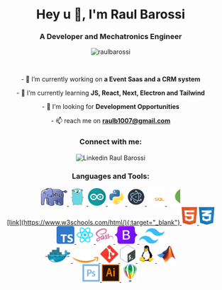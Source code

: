 <h1 align="center">Hey u 👋, I'm Raul Barossi</h1>
<h3 align="center">A Developer and Mechatronics Engineer</h3>

<p align="center"> 
  <img src="https://komarev.com/ghpvc/?username=raulbarossi&label=Views&color=000000&style=plastic" alt="raulbarossi" /> 
</p>
<br>

<p align="center"> 
- 🔭 I’m currently working on 
  <strong>
    <!-- <a href="https://github.com/nrtsoftware/Artani"> -->
    a Event Saas and a CRM system <!-- </a> -->
  </strong>
</p> 
<p align="center">
- 🌱 I’m currently learning <strong>JS, React, Next, Electron and Tailwind</strong></p>
<p align="center">
- 🤝 I’m looking for <strong>Development Opportunities</strong></p>
<p align="center">
- 📫 reach me on <strong><a href="mailto:raulb1007@gmail.com">raulb1007@gmail.com</a></strong></p>

<h3 align="center">Connect with me:</h3>
<p align="center" style="text-decoration:none">
  <a  href="https://linkedin.com/in/raulbarossi" style="text-decoration:none">
    <img align="center"  src="https://upload.wikimedia.org/wikipedia/commons/thumb/c/c9/Linkedin.svg/1200px-Linkedin.svg.png" alt="Linkedin Raul Barossi" height="40" width="auto"/>
  </a>
</p>

<h3 align="center">Languages and Tools:</h3>

<p align="center"> 
  <a href="https://www.php.net" target="_blank" rel="noreferrer"> 
    <img src="./src/PHP%20elefante.svg" alt="PHP" width="auto" height="40"/> 
  </a>
  <a href="https://golang.org" target="_blank" rel="noreferrer"> 
    <img src="./src/golang.svg" alt="GoLang" width="auto" height="40"/> 
  </a> 
  <a href="https://www.arduino.cc/" target="_blank" rel="noreferrer"> 
    <img src="./src/arduino.svg" alt="Arduino" width="auto" height="40"/> 
  </a>
  <a href="https://www.python.org" target="_blank" rel="noreferrer"> 
    <img src="./src/python.svg" alt="Python" width="auto" height="40"/> 
  </a> 
  <a href="https://www.electronjs.org/" target="_blank" rel="noreferrer"> 
    <img src="./src//Electron.svg" alt="ElectronJS" width="auto" height="40"/> 
  </a>
  <a href="https://www.mysql.com/" target="_blank" rel="noreferrer"> 
    <img src="./src/MySQL.svg" alt="MySql" width="auto" height="40"/> 
  </a>
  <a href="https://www.mongodb.com/" target="_blank" rel="noreferrer"> 
    <img src="./src/mongodb.svg" alt="MongoDB" width="30" height="40"/> 
  </a>
  
  <br>

  <a href="https://www.w3schools.com/html/" target="_blank" rel="noreferrer">
  [link](https://www.w3schools.com/html/){:target="_blank"} 
    <img src="./src/html.svg" alt="Html5" width="auto" height="40"/> 
  </a>
  <a href="https://www.w3schools.com/css/" target="_blank" rel="noreferrer"> 
    <img src="./src/css.svg" alt="Css3" width="auto" height="40"/> 
  </a>
  <a href="https://www.typescriptlang.org/" target="_blank" rel="noreferrer"> 
    <img src="./src/Typescript.svg" alt="TypeScript" width="auto" height="40"/> 
  </a>
  <a href="https://react.dev/" target="_blank" rel="noreferrer"> 
    <img src="./src/react.svg" alt="React" width="auto" height="40"/> 
  </a> 
  <a href="https://sass-lang.com" target="_blank" rel="noreferrer"> 
    <img src="./src/sass.svg" alt="Sass" width="auto" height="40"/> 
  </a>
  <a href="https://getbootstrap.com" target="_blank" rel="noreferrer"> 
    <img src="./src/Bootstrap.svg" alt="Bootstrap" width="auto" height="40"/> 
  </a>
  <a href="https://tailwindcss.com/" target="_blank" rel="noreferrer"> 
    <img src="./src/Tailwind.svg" alt="Tailwind" width="auto" height="35"/> 
  </a>

  <br>
   
  <a href="https://www.docker.com/" target="_blank" rel="noreferrer"> 
    <img src="./src/Docker%20(1).svg" alt="Docker" width="auto" height="35"/> 
  </a>
  <a href="https://aws.amazon.com" target="_blank" rel="noreferrer"> 
    <img src="./src/aws.png" alt="AWS" width="auto" height="35"/> 
  </a>
  <a href="https://git-scm.com/" target="_blank" rel="noreferrer"> 
    <img src="./src/Git.svg" alt="Git" width="auto" height="40"/> 
  </a> 
  <a href="https://www.gnu.org/software/bash/" target="_blank" rel="noreferrer"> 
    <img src="./src//Bash.svg" alt="Bash" width="auto" height="40"/> 
  </a> 
  <a href="https://www.linux.org/" target="_blaok" rel="noreferrer"> 
    <img fill="white" src="./src/Linux.svg" alt="Linux" width="auto" height="40"/> 
  </a>
  <a href="https://www.mathworks.com/" target="_blank" rel="noreferrer"> 
    <img src="./src/Matlab.svg" alt="Matlab" width="auto" height="40"/> 
  </a>
  
  <br>

  <a href="https://www.photoshop.com/en" target="_blank" rel="noreferrer"> 
    <img src="./src/Photoshop.svg" width="auto" height="40"/> 
  </a> 
  <a href="https://www.adobe.com/in/products/illustrator.html" target="_blank" rel="noreferrer"> 
    <img src="./src/Illustrator.svg" alt="illustrator" width="auto" height="40"/> 
  </a>
  <a href="https://www.coreldraw.com/" target="_blank" rel="noreferrer"> 
    <img src="./src/Coreldraw.svg" alt="CorelDraw" width="auto" height="40"/> 
  </a>
</p>
